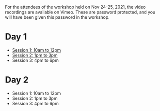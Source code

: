 For the attendees of the workshop held on Nov 24-25, 2021, the video recordings are available on Vimeo.
These are password protected, and you will have been given this password in the workshop.

# Day 1

* [Session 1: 10am to 12pm ](https://vimeo.com/649482531)
* [Session 2: 1pm to 3pm](https://vimeo.com/649558782)
* Session 3: 4pm to 6pm

# Day 2

* Session 1: 10am to 12pm
* Session 2: 1pm to 3pm 
* Session 3: 4pm to 6pm

